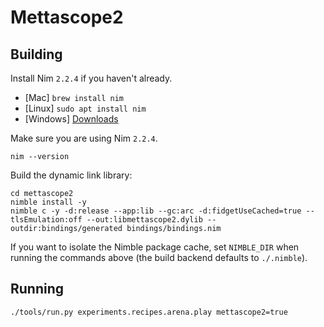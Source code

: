 # Mettascope2

## Building

Install Nim `2.2.4` if you haven't already.

- [Mac] `brew install nim`
- [Linux] `sudo apt install nim`
- [Windows] [Downloads](https://nim-lang.org/install.html)

Make sure you are using Nim `2.2.4`.

```
nim --version
```

Build the dynamic link library:

```
cd mettascope2
nimble install -y
nimble c -y -d:release --app:lib --gc:arc -d:fidgetUseCached=true --tlsEmulation:off --out:libmettascope2.dylib --outdir:bindings/generated bindings/bindings.nim
```

If you want to isolate the Nimble package cache, set `NIMBLE_DIR` when running the commands above (the build backend defaults to `./.nimble`).

## Running

```
./tools/run.py experiments.recipes.arena.play mettascope2=true
```
